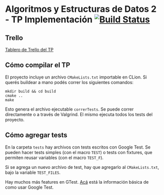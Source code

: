 # Algoritmos y Estructuras de Datos 2 - TP Implementación [![Build Status](https://travis-ci.com/ZebaSz/algo2-tp3.svg?token=RsVvgVhBTWzmo98qb3zh&branch=master)](https://travis-ci.com/ZebaSz/algo2-tp3)

## Trello

[Tablero de Trello del TP](https://trello.com/b/hXtL2sma/tp3-algo2)

## Cómo compilar el TP

El proyecto incluye un archivo `CMakeLists.txt` importable en CLion. Si querés buildear a mano podés correr los siguientes comandos:

```
mkdir build && cd build
cmake ..
make
```

Esto genera el archivo ejecutable `correrTests`. Se puede correr directamente o a través de Valgrind. El mismo ejecuta todos los tests del proyecto.

## Cómo agregar tests

En la carpeta `tests` hay archivos con tests escritos con Google Test. Se pueden hacer tests simples (con el macro `TEST`) o tests con fixtures, que permiten reusar variables (con el macro `TEST_F`).

Si se agrega un nuevo archivo de test, hay que agregarlo al `CMakeLists.txt`, bajo la variable `TEST_FILES`.

Hay muchos más features en GTest. [Acá](https://github.com/google/googletest/blob/master/googletest/docs/Primer.md) está la información básica de como usar Google Test.